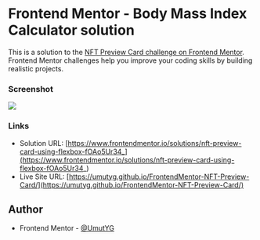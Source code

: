 # Frontend Mentor - Body Mass Index Calculator solution

This is a solution to the [NFT Preview Card challenge on Frontend Mentor](https://www.frontendmentor.io/challenges/nft-preview-card-component-SbdUL_w0U). Frontend Mentor challenges help you improve your coding skills by building realistic projects. 

### Screenshot

![](./screenshot.png)

### Links

- Solution URL: [https://www.frontendmentor.io/solutions/nft-preview-card-using-flexbox-fOAo5Ur34_](https://www.frontendmentor.io/solutions/nft-preview-card-using-flexbox-fOAo5Ur34_)
- Live Site URL: [https://umutyg.github.io/FrontendMentor-NFT-Preview-Card/](https://umutyg.github.io/FrontendMentor-NFT-Preview-Card/)

## Author

- Frontend Mentor - [@UmutYG](https://www.frontendmentor.io/profile/UmutYG)
